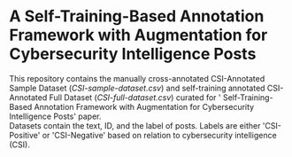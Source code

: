 # A Self-Training-Based Annotation Framework with Augmentation for Cybersecurity Intelligence Posts
This repository contains the manually cross-annotated CSI-Annotated Sample Dataset (_CSI-sample-dataset.csv_) and self-training annotated CSI-Annotated Full Dataset (_CSI-full-dataset.csv_) curated for ' Self-Training-Based Annotation Framework with Augmentation
for Cybersecurity Intelligence Posts' paper.  
Datasets contain the text, ID, and the label of posts. Labels are either 'CSI-Positive' or 'CSI-Negative' based on relation to cybersecurity intelligence (CSI).
